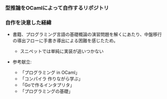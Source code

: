 ### 型推論をOCamlによって自作するリポジトリ

### 自作を決意した経緯

- 書籍、プログラミング言語の基礎概論の演習問題を解くにあたり、中盤移行の導出フローに手書き導出による困難を感じたため。
  - スニペットでは単純に実装が追いつかない

- 参考献立:
  - 「プログラミング in OCaml」
  - 「コンパイラ 作りながら学ぶ」
  - 「Goで作るインタプリタ」
  - 「プログラミングの基礎」
